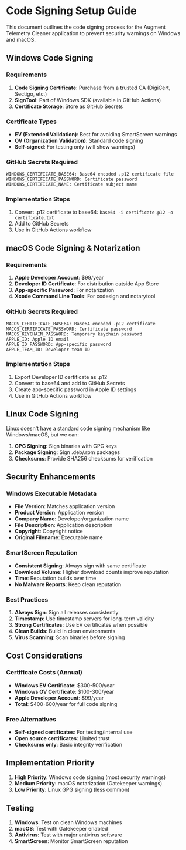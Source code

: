 # Code Signing Setup Guide

This document outlines the code signing process for the Augment Telemetry Cleaner application to prevent security warnings on Windows and macOS.

## Windows Code Signing

### Requirements
1. **Code Signing Certificate**: Purchase from a trusted CA (DigiCert, Sectigo, etc.)
2. **SignTool**: Part of Windows SDK (available in GitHub Actions)
3. **Certificate Storage**: Store as GitHub Secrets

### Certificate Types
- **EV (Extended Validation)**: Best for avoiding SmartScreen warnings
- **OV (Organization Validation)**: Standard code signing
- **Self-signed**: For testing only (will show warnings)

### GitHub Secrets Required
```
WINDOWS_CERTIFICATE_BASE64: Base64 encoded .p12 certificate file
WINDOWS_CERTIFICATE_PASSWORD: Certificate password
WINDOWS_CERTIFICATE_NAME: Certificate subject name
```

### Implementation Steps
1. Convert .p12 certificate to base64: `base64 -i certificate.p12 -o certificate.txt`
2. Add to GitHub Secrets
3. Use in GitHub Actions workflow

## macOS Code Signing & Notarization

### Requirements
1. **Apple Developer Account**: $99/year
2. **Developer ID Certificate**: For distribution outside App Store
3. **App-specific Password**: For notarization
4. **Xcode Command Line Tools**: For codesign and notarytool

### GitHub Secrets Required
```
MACOS_CERTIFICATE_BASE64: Base64 encoded .p12 certificate
MACOS_CERTIFICATE_PASSWORD: Certificate password
MACOS_KEYCHAIN_PASSWORD: Temporary keychain password
APPLE_ID: Apple ID email
APPLE_ID_PASSWORD: App-specific password
APPLE_TEAM_ID: Developer team ID
```

### Implementation Steps
1. Export Developer ID certificate as .p12
2. Convert to base64 and add to GitHub Secrets
3. Create app-specific password in Apple ID settings
4. Use in GitHub Actions workflow

## Linux Code Signing

Linux doesn't have a standard code signing mechanism like Windows/macOS, but we can:
1. **GPG Signing**: Sign binaries with GPG keys
2. **Package Signing**: Sign .deb/.rpm packages
3. **Checksums**: Provide SHA256 checksums for verification

## Security Enhancements

### Windows Executable Metadata
- **File Version**: Matches application version
- **Product Version**: Application version
- **Company Name**: Developer/organization name
- **File Description**: Application description
- **Copyright**: Copyright notice
- **Original Filename**: Executable name

### SmartScreen Reputation
- **Consistent Signing**: Always sign with same certificate
- **Download Volume**: Higher download counts improve reputation
- **Time**: Reputation builds over time
- **No Malware Reports**: Keep clean reputation

### Best Practices
1. **Always Sign**: Sign all releases consistently
2. **Timestamp**: Use timestamp servers for long-term validity
3. **Strong Certificates**: Use EV certificates when possible
4. **Clean Builds**: Build in clean environments
5. **Virus Scanning**: Scan binaries before signing

## Cost Considerations

### Certificate Costs (Annual)
- **Windows EV Certificate**: $300-500/year
- **Windows OV Certificate**: $100-300/year
- **Apple Developer Account**: $99/year
- **Total**: $400-600/year for full code signing

### Free Alternatives
- **Self-signed certificates**: For testing/internal use
- **Open source certificates**: Limited trust
- **Checksums only**: Basic integrity verification

## Implementation Priority
1. **High Priority**: Windows code signing (most security warnings)
2. **Medium Priority**: macOS notarization (Gatekeeper warnings)
3. **Low Priority**: Linux GPG signing (less common)

## Testing
1. **Windows**: Test on clean Windows machines
2. **macOS**: Test with Gatekeeper enabled
3. **Antivirus**: Test with major antivirus software
4. **SmartScreen**: Monitor SmartScreen reputation
